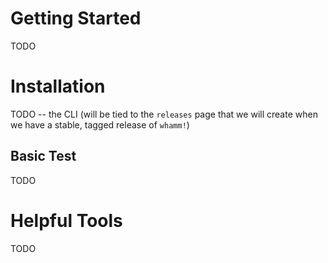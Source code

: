 # Getting Started #
TODO

# Installation #
TODO -- the CLI (will be tied to the `releases` page that we will create when we have a stable, tagged release of `whamm!`)

## Basic Test ##
TODO

# Helpful Tools #
TODO
